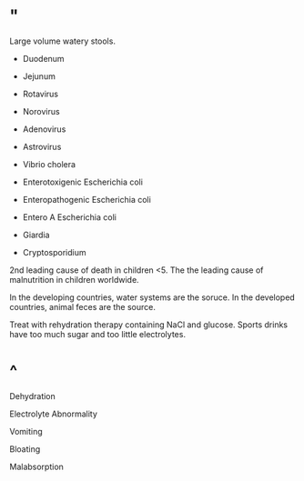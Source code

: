 # "

Large volume watery stools.

- Duodenum
- Jejunum

- Rotavirus
- Norovirus
- Adenovirus
- Astrovirus

- Vibrio cholera
- Enterotoxigenic Escherichia coli
- Enteropathogenic Escherichia coli
- Entero A Escherichia coli

- Giardia
- Cryptosporidium

2nd leading cause of death in children <5.
The the leading cause of malnutrition in children worldwide.

In the developing countries, water systems are the soruce.
In the developed countries, animal feces are the source.

Treat with rehydration therapy containing NaCl and glucose.
Sports drinks have too much sugar and too little electrolytes.

# ^

Dehydration

Electrolyte Abnormality

Vomiting

Bloating

Malabsorption
